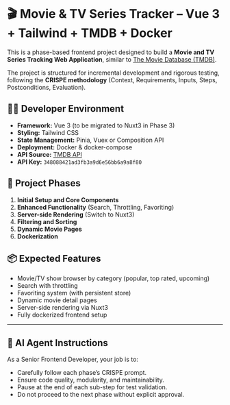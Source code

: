 # 🎬 Movie & TV Series Tracker – Vue 3 + Tailwind + TMDB + Docker

This is a phase-based frontend project designed to build a **Movie and TV Series Tracking Web Application**, similar to [The Movie Database (TMDB)](https://www.themoviedb.org/).

The project is structured for incremental development and rigorous testing, following the **CRISPE methodology** (Context, Requirements, Inputs, Steps, Postconditions, Evaluation).

## 👨‍💻 Developer Environment

- **Framework:** Vue 3 (to be migrated to Nuxt3 in Phase 3)
- **Styling:** Tailwind CSS
- **State Management:** Pinia, Vuex or Composition API
- **Deployment:** Docker & docker-compose
- **API Source:** [TMDB API](https://developers.themoviedb.org/3/getting-started/introduction)
- **API Key:** `348088421ad3fb3a9d6e56bb6a9a8f80`

## 🧩 Project Phases

1. **Initial Setup and Core Components**
2. **Enhanced Functionality** (Search, Throttling, Favoriting)
3. **Server-side Rendering** (Switch to Nuxt3)
4. **Filtering and Sorting**
5. **Dynamic Movie Pages**
6. **Dockerization**

## 📦 Expected Features

- Movie/TV show browser by category (popular, top rated, upcoming)
- Search with throttling
- Favoriting system (with persistent store)
- Dynamic movie detail pages
- Server-side rendering via Nuxt3
- Fully dockerized frontend setup

---

## 🧠 AI Agent Instructions

As a Senior Frontend Developer, your job is to:
- Carefully follow each phase’s CRISPE prompt.
- Ensure code quality, modularity, and maintainability.
- Pause at the end of each sub-step for test validation.
- Do not proceed to the next phase without explicit approval.
